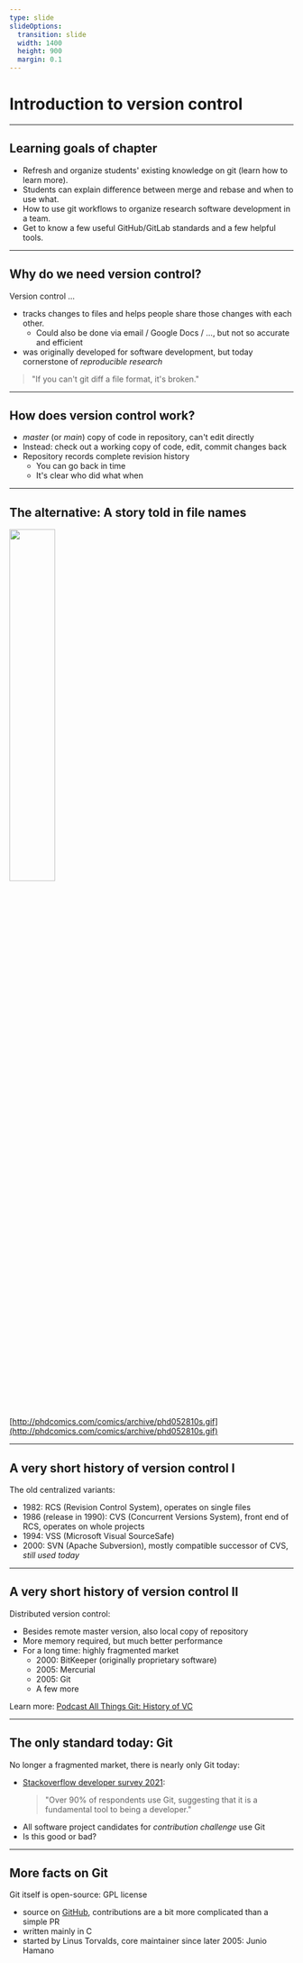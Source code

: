 ```yaml
---
type: slide
slideOptions:
  transition: slide
  width: 1400
  height: 900
  margin: 0.1
---
```


<style>
  .reveal strong {
  font-weight: bold;
    color: orange;
  }
  .reveal p {
    text-align: left;
  }
  .reveal section h1 {
    color: orange;
  }
  .reveal section h2 {
    color: orange;
  }
</style>

# Introduction to version control

---

## Learning goals of chapter

- Refresh and organize students' existing knowledge on git (learn how to learn more).
- Students can explain difference between merge and rebase and when to use what.
- How to use git workflows to organize research software development in a team.
- Get to know a few useful GitHub/GitLab standards and a few helpful tools.

---

## Why do we need version control?

Version control ...

- tracks changes to files and helps people share those changes with each other.
  - Could also be done via email / Google Docs / ..., but not so accurate and efficient
- was originally developed for software development, but today cornerstone of *reproducible research*

> "If you can't git diff a file format, it's broken."

---

## How does version control work?

- *master* (or *main*) copy of code in repository, can't edit directly
- Instead: check out a working copy of code, edit, commit changes back
- Repository records complete revision history
  - You can go back in time
  - It's clear who did what when

---

## The alternative: A story told in file names

<img src="http://phdcomics.com/comics/archive/phd052810s.gif" width=40% style="margin-left:auto; margin-right:auto">

[http://phdcomics.com/comics/archive/phd052810s.gif](http://phdcomics.com/comics/archive/phd052810s.gif)

---

## A very short history of version control I

The old centralized variants:

- 1982: RCS (Revision Control System), operates on single files
- 1986 (release in 1990): CVS (Concurrent Versions System), front end of RCS, operates on whole projects
- 1994: VSS (Microsoft Visual SourceSafe)
- 2000: SVN (Apache Subversion), mostly compatible successor of CVS, *still used today*

---

## A very short history of version control II

Distributed version control:

- Besides remote master version, also local copy of repository
- More memory required, but much better performance
- For a long time: highly fragmented market
  - 2000: BitKeeper (originally proprietary software)
  - 2005: Mercurial
  - 2005: Git
  - A few more

Learn more: [Podcast All Things Git: History of VC](https://www.allthingsgit.com/episodes/the_history_of_vc_with_eric_sink.html)

---

## The only standard today: Git

No longer a fragmented market, there is nearly only Git today:

- [Stackoverflow developer survey 2021](https://insights.stackoverflow.com/survey/2021#technology-most-popular-technologies):
  > "Over 90% of respondents use Git, suggesting that it is a fundamental tool to being a developer."
- All software project candidates for *contribution challenge* use Git
- Is this good or bad?

---

## More facts on Git

Git itself is open-source: GPL license

- source on [GitHub](https://github.com/git/git), contributions are a bit more complicated than a simple PR
- written mainly in C
- started by Linus Torvalds, core maintainer since later 2005: Junio Hamano
